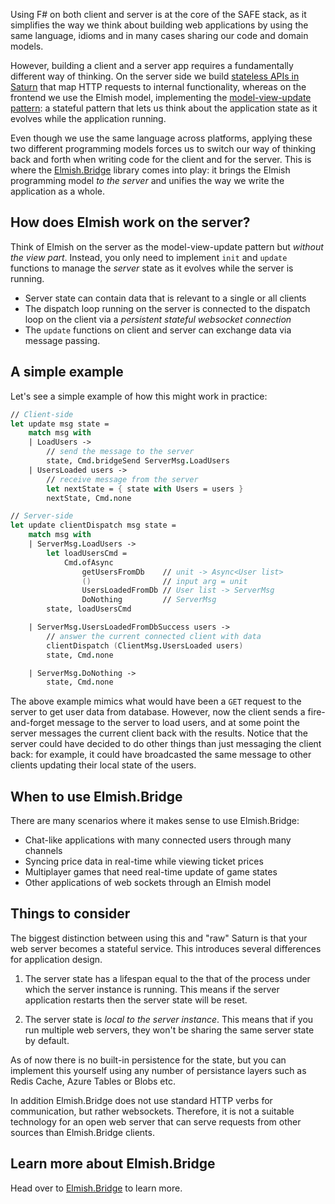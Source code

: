 Using F# on both client and server is at the core of the SAFE stack, as it simplifies the way we think about building web applications by using the same language, idioms and in many cases sharing our code and domain models.

However, building a client and a server app requires a fundamentally different way of thinking. On the server side we build [stateless APIs in Saturn](component-saturn) that map HTTP requests to internal functionality, whereas on the frontend we use the Elmish model, implementing the [model-view-update pattern](component-elmish): a stateful pattern that lets us think about the application state as it evolves while the application running.

Even though we use the same language across platforms, applying these two different programming models forces us to switch our way of thinking back and forth when writing code for the client and for the server. This is where the [Elmish.Bridge](https://github.com/Nhowka/Elmish.Bridge) library comes into play: it brings the Elmish programming model *to the server* and unifies the way we write the application as a whole.

## How does Elmish work on the server?
Think of Elmish on the server as the model-view-update pattern but *without the view part*. Instead, you only need to implement `init` and `update` functions to manage the *server* state as it evolves while the server is running.

* Server state can contain data that is relevant to a single or all clients
* The dispatch loop running on the server is connected to the dispatch loop on the client via a *persistent stateful websocket connection*
* The `update` functions on client and server can exchange data via message passing.

## A simple example
Let's see a simple example of how this might work in practice:

```fsharp
// Client-side
let update msg state =
    match msg with
    | LoadUsers ->
        // send the message to the server
        state, Cmd.bridgeSend ServerMsg.LoadUsers
    | UsersLoaded users ->
        // receive message from the server
        let nextState = { state with Users = users }
        nextState, Cmd.none

// Server-side
let update clientDispatch msg state =
    match msg with
    | ServerMsg.LoadUsers ->
        let loadUsersCmd =
            Cmd.ofAsync
                getUsersFromDb    // unit -> Async<User list>
                ()                // input arg = unit
                UsersLoadedFromDb // User list -> ServerMsg
                DoNothing         // ServerMsg
        state, loadUsersCmd

    | ServerMsg.UsersLoadedFromDbSuccess users ->
        // answer the current connected client with data
        clientDispatch (ClientMsg.UsersLoaded users)
        state, Cmd.none

    | ServerMsg.DoNothing ->
        state, Cmd.none
```

The above example mimics what would have been a `GET` request to the server to get user data from database. However, now the client sends a fire-and-forget message to the server to load users, and at some point the server messages the current client back with the results. Notice that the server could have decided to do other things than just messaging the client back: for example, it could have broadcasted the same message to other clients updating their local state of the users.

## When to use Elmish.Bridge
There are many scenarios where it makes sense to use Elmish.Bridge:

* Chat-like applications with many connected users through many channels
* Syncing price data in real-time while viewing ticket prices
* Multiplayer games that need real-time update of game states
* Other applications of web sockets through an Elmish model

## Things to consider
The biggest distinction between using this and "raw" Saturn is that your web server becomes a stateful service. This introduces several differences for application design.

1. The server state has a lifespan equal to the that of the process under which the server instance is running. This means if the server application restarts then the server state will be reset.

2. The server state is *local to the server instance*. This means that if you run multiple web servers, they won't be sharing the same server state by default.

As of now there is no built-in persistence for the state, but you can implement this yourself using any number of persistance layers such as Redis Cache, Azure Tables or Blobs etc.

In addition Elmish.Bridge does not use standard HTTP verbs for communication, but rather websockets. Therefore, it is not a suitable technology for an open web server that can serve requests from other sources than Elmish.Bridge clients.

## Learn more about Elmish.Bridge
Head over to [Elmish.Bridge](https://github.com/Nhowka/Elmish.Bridge) to learn more.